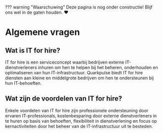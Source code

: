 ??? warning "Waarschuwing"
    Deze pagina is nog onder constructie! Blijf ons wel in de gaten houden. :heart:

# Algemene vragen

## Wat is IT for hire?
IT for hire is een serviceconcept waarbij bedrijven externe IT-dienstverleners inhuren om hen te helpen bij het beheren, onderhouden en optimaliseren van hun IT-infrastructuur. Quarkpulse biedt IT for hire diensten aan kleine en middelgrote bedrijven om hen te ondersteunen bij hun IT-behoeften.

## Wat zijn de voordelen van IT for hire?
Enkele voordelen van IT for hire zijn professionele ondersteuning door ervaren IT-professionals, kostenbesparing door externe dienstverleners in te huren op basis van behoeften, flexibiliteit in dienstverlening en focus op kernactiviteiten door het beheer van de IT-infrastructuur uit te besteden.

